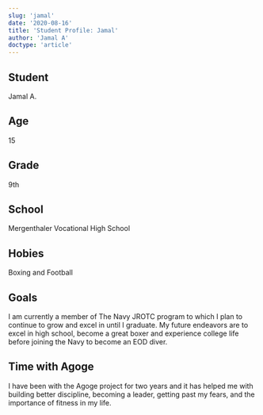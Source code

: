 ```yaml
---
slug: 'jamal'
date: '2020-08-16'
title: 'Student Profile: Jamal'
author: 'Jamal A'
doctype: 'article'
---
```


<div class='profilePic'>
</div>

<div class='profile'>

## Student
Jamal A. 

## Age
15

## Grade
9th 

## School 
Mergenthaler Vocational High School 

## Hobies
Boxing and Football

## Goals
I am currently a member of The Navy JROTC program to which I plan to continue to grow and excel in until I graduate. My future endeavors are to excel in high school, become a great boxer and experience college life before joining the Navy to become an EOD diver. 

## Time with Agoge 
I have been with the Agoge project for two years and it has helped me with building better discipline, becoming a leader, getting past my fears, and the importance of fitness in my life. 
</div>